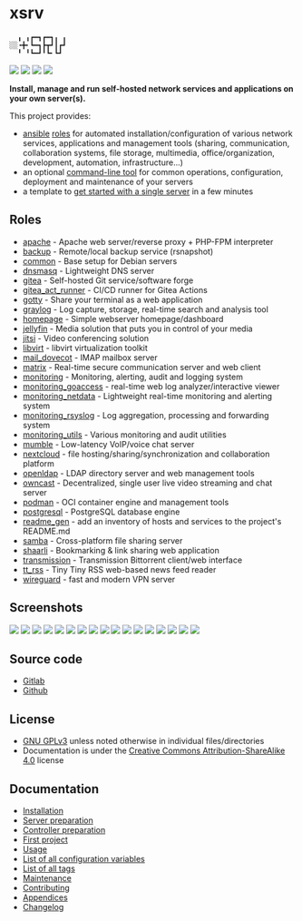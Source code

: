 # xsrv

```
  ╻ ╻┏━┓┏━┓╻ ╻
░░╺╋╸┗━┓┣┳┛┃┏┛
  ╹ ╹┗━┛╹┗╸┗┛ 
```

[![](https://gitlab.com/nodiscc/xsrv/badges/master/pipeline.svg)](https://gitlab.com/nodiscc/xsrv/-/pipelines)
[![](https://bestpractices.coreinfrastructure.org/projects/3647/badge)](https://bestpractices.coreinfrastructure.org/projects/3647)
[![](https://img.shields.io/badge/latest%20release-1.21.0-blue)](https://gitlab.com/nodiscc/xsrv/-/releases)
[![](https://img.shields.io/badge/docs-readthedocs-%232980B9)](https://xsrv.readthedocs.io)

**Install, manage and run self-hosted network services and applications on your own server(s).**

This project provides:

- [ansible](https://en.wikipedia.org/wiki/Ansible_%28software%29) [roles](#roles) for automated installation/configuration of various network services, applications and management tools (sharing, communication, collaboration systems, file storage, multimedia, office/organization, development, automation, infrastructure...)
- an optional [command-line tool](docs/usage.md) for common operations, configuration, deployment and maintenance of your servers
- a template to [get started with a single server](docs/installation.md) in a few minutes


## Roles
<!--BEGIN ROLES LIST-->
- [apache](roles/apache) - Apache web server/reverse proxy + PHP-FPM interpreter
- [backup](roles/backup) - Remote/local backup service (rsnapshot)
- [common](roles/common) - Base setup for Debian servers
- [dnsmasq](roles/dnsmasq) - Lightweight DNS server
- [gitea](roles/gitea) - Self-hosted Git service/software forge
- [gitea_act_runner](roles/gitea_act_runner) - CI/CD runner for Gitea Actions
- [gotty](roles/gotty) - Share your terminal as a web application
- [graylog](roles/graylog) - Log capture, storage, real-time search and analysis tool
- [homepage](roles/homepage) - Simple webserver homepage/dashboard
- [jellyfin](roles/jellyfin) - Media solution that puts you in control of your media
- [jitsi](roles/jitsi) - Video conferencing solution
- [libvirt](roles/libvirt) - libvirt virtualization toolkit
- [mail_dovecot](roles/mail_dovecot) - IMAP mailbox server
- [matrix](roles/matrix) - Real-time secure communication server and web client
- [monitoring](roles/monitoring) - Monitoring, alerting, audit and logging system
- [monitoring_goaccess](roles/monitoring_goaccess) - real-time web log analyzer/interactive viewer
- [monitoring_netdata](roles/monitoring_netdata) - Lightweight real-time monitoring and alerting system
- [monitoring_rsyslog](roles/monitoring_rsyslog) - Log aggregation, processing and forwarding system
- [monitoring_utils](roles/monitoring_utils) - Various monitoring and audit utilities
- [mumble](roles/mumble) - Low-latency VoIP/voice chat server
- [nextcloud](roles/nextcloud) - file hosting/sharing/synchronization and collaboration platform
- [openldap](roles/openldap) - LDAP directory server and web management tools
- [owncast](roles/owncast) - Decentralized, single user live video streaming and chat server
- [podman](roles/podman) - OCI container engine and management tools
- [postgresql](roles/postgresql) - PostgreSQL database engine
- [readme_gen](roles/readme_gen) - add an inventory of hosts and services to the project's README.md
- [samba](roles/samba) - Cross-platform file sharing server
- [shaarli](roles/shaarli) - Bookmarking & link sharing web application
- [transmission](roles/transmission) - Transmission Bittorrent client/web interface
- [tt_rss](roles/tt_rss) - Tiny Tiny RSS web-based news feed reader
- [wireguard](roles/wireguard) - fast and modern VPN server
<!--END ROLES LIST-->

## Screenshots

[![](https://gitlab.com/nodiscc/toolbox/-/raw/master/DOC/SCREENSHOTS/netdata-dashboard-thumb.png)](roles/monitoring_netdata)
[![](https://gitlab.com/nodiscc/toolbox/-/raw/master/DOC/SCREENSHOTS/LNaAH2L.png)](roles/nextcloud)
[![](https://gitlab.com/nodiscc/toolbox/-/raw/master/DOC/SCREENSHOTS/5TXg6vm.png)](roles/tt_rss)
[![](https://gitlab.com/nodiscc/toolbox/-/raw/master/DOC/SCREENSHOTS/Jlmj0iE.png)](roles/shaarli)
[![](https://gitlab.com/nodiscc/toolbox/-/raw/master/DOC/SCREENSHOTS/8cAGkf2.png)](roles/gitea)
[![](https://gitlab.com/nodiscc/toolbox/-/raw/master/DOC/SCREENSHOTS/Imb0dqO.png)](roles/transmission)
[![](https://gitlab.com/nodiscc/toolbox/-/raw/master/DOC/SCREENSHOTS/6Im61B0.png)](roles/mumble)
[![](https://gitlab.com/nodiscc/toolbox/-/raw/master/DOC/SCREENSHOTS/REzcZVh.png)](roles/openldap)
[![](https://gitlab.com/nodiscc/toolbox/-/raw/master/DOC/SCREENSHOTS/udEAnKA.png)](roles/matrix)
[![](https://gitlab.com/nodiscc/toolbox/-/raw/master/DOC/SCREENSHOTS/Vvdj3Zu.png)](roles/homepage)
[![](https://gitlab.com/nodiscc/toolbox/-/raw/master/DOC/SCREENSHOTS/H3PIWrt.png)](roles/jellyfin)
[![](https://gitlab.com/nodiscc/toolbox/-/raw/master/DOC/SCREENSHOTS/wa3pkyJ.png)](roles/graylog)
[![](https://gitlab.com/nodiscc/toolbox/-/raw/master/DOC/SCREENSHOTS/g0jUMXE.jpg)](roles/jitsi)
[![](https://gitlab.com/nodiscc/toolbox/-/raw/master/DOC/SCREENSHOTS/v3lHJGx.png)](roles/readme_gen)
[![](https://gitlab.com/nodiscc/toolbox/-/raw/master/DOC/SCREENSHOTS/XYmHNqT.png)](roles/libvirt)
[![](https://gitlab.com/nodiscc/toolbox/-/raw/master/DOC/SCREENSHOTS/goaccess-bright-thumb.png)](roles/monitoring_goaccess)
[![](https://gitlab.com/nodiscc/toolbox/-/raw/master/DOC/SCREENSHOTS/owncast-thumb.png)](roles/owncast)


## Source code

- [Gitlab](https://gitlab.com/nodiscc/xsrv)
- [Github](https://github.com/nodiscc/xsrv)


## License

- [GNU GPLv3](https://gitlab.com/nodiscc/xsrv/-/blob/master/LICENSE) unless noted otherwise in individual files/directories
- Documentation is under the [Creative Commons Attribution-ShareAlike 4.0](https://creativecommons.org/licenses/by-sa/4.0/) license


## Documentation

- [Installation](docs/installation.md)
- [Server preparation](docs/installation/server-preparation.md)
- [Controller preparation](docs/installation/controller-preparation.md)
- [First project](docs/installation/first-project.md)
- [Usage](docs/usage.md)
- [List of all configuration variables](docs/configuration-variables.md)
- [List of all tags](docs/tags.md)
- [Maintenance](docs/maintenance.md)
- [Contributing](docs/contributing.md)
- [Appendices](docs/appendices.md)
- [Changelog](https://gitlab.com/nodiscc/xsrv/-/blob/master/CHANGELOG.md)



